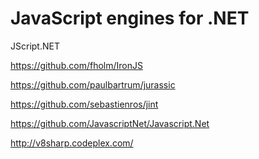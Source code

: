 JavaScript engines for .NET
===========================

JScript.NET

https://github.com/fholm/IronJS

https://github.com/paulbartrum/jurassic

https://github.com/sebastienros/jint

https://github.com/JavascriptNet/Javascript.Net

http://v8sharp.codeplex.com/


